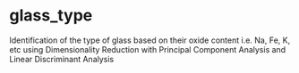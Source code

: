 # glass_type
Identification of the type of glass based on their oxide content i.e. Na, Fe, K, etc using Dimensionality Reduction with Principal Component Analysis and Linear Discriminant Analysis
